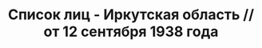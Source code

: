 ---
title: Список лиц - Иркутская область // от 12 сентября 1938 года
description: РГАСПИ, ф.17, т.11, оп.171, дело 419, лист 47
images:
- /disk/pictures/v11/17-171-419-047.jpg
- /disk/pictures/v11/17-171-419-048.jpg
- /disk/pictures/v11/17-171-419-049.jpg
- /disk/pictures/v11/17-171-419-050.jpg
- /disk/pictures/v11/17-171-419-051.jpg
- /disk/pictures/v11/17-171-419-052.jpg
---